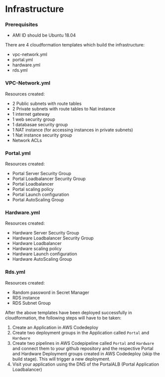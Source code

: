 # Infrastructure

### Prerequisites

- AMI ID should be Ubuntu 18.04 

There are 4 cloudformation templates which build the infrastructure:
- vpc-network.yml
- portal.yml
- hardware.yml
- rds.yml

### VPC-Network.yml
Resources created:
- 2 Public subnets with route tables
- 2 Private subnets with route tables to Nat instance
- 1 internet gateway
- 1 web security group
- 1 databasae security group
- 1 NAT instance (for accessing instances in private subnets)
- 1 Nat instance security group
- Network ACLs

### Portal.yml
Resources created:
- Portal Server Security Group
- Portal Loadbalancer Security Group
- Portal Loadbalancer
- Portal scaling policy
- Portal Launch configuration
- Portal AutoScaling Group

### Hardware.yml
Resources created:
- Hardware Server Security Group
- Hardware Loadbalancer Security Group
- Hardware Loadbalancer
- Hardware scaling policy
- Hardware Launch configuration
- Hardware AutoScaling Group

### Rds.yml
Resources created:
- Random password in Secret Manager
- RDS instance
- RDS Subnet Group

After the above templates have been deployed successfully in cloudformation, the following steps will have to be taken:
1. Create an Application in AWS Codedeploy
2. Create two deployment groups in the Application called `Portal` and `Hardware`
3. Create two pipelines in AWS Codepipeline called `Portal` and `Hardware` and connect them to your github repository and the respective Portal and Hardware Deployment groups created in AWS Codedeploy (skip the build stage). This will trigger a new deployment.
4. Visit your application using the DNS of the PortalALB (Portal Application Loadbalancer)

